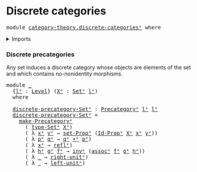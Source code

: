 # Discrete categories

<pre class="Agda"><a id="32" class="Keyword">module</a> <a id="39" href="category-theory.discrete-categories%25E1%25B5%2589.html" class="Module">category-theory.discrete-categoriesᵉ</a> <a id="76" class="Keyword">where</a>
</pre>
<details><summary>Imports</summary>

<pre class="Agda"><a id="132" class="Keyword">open</a> <a id="137" class="Keyword">import</a> <a id="144" href="category-theory.precategories%25E1%25B5%2589.html" class="Module">category-theory.precategoriesᵉ</a>

<a id="176" class="Keyword">open</a> <a id="181" class="Keyword">import</a> <a id="188" href="foundation.dependent-pair-types%25E1%25B5%2589.html" class="Module">foundation.dependent-pair-typesᵉ</a>
<a id="221" class="Keyword">open</a> <a id="226" class="Keyword">import</a> <a id="233" href="foundation.identity-types%25E1%25B5%2589.html" class="Module">foundation.identity-typesᵉ</a>
<a id="260" class="Keyword">open</a> <a id="265" class="Keyword">import</a> <a id="272" href="foundation.sets%25E1%25B5%2589.html" class="Module">foundation.setsᵉ</a>
<a id="289" class="Keyword">open</a> <a id="294" class="Keyword">import</a> <a id="301" href="foundation.strictly-involutive-identity-types%25E1%25B5%2589.html" class="Module">foundation.strictly-involutive-identity-typesᵉ</a>
<a id="348" class="Keyword">open</a> <a id="353" class="Keyword">import</a> <a id="360" href="foundation.universe-levels%25E1%25B5%2589.html" class="Module">foundation.universe-levelsᵉ</a>
</pre>
</details>

### Discrete precategories

Any set induces a discrete category whose objects are elements of the set and
which contains no-nonidentity morphisms.

<pre class="Agda"><a id="561" class="Keyword">module</a> <a id="568" href="category-theory.discrete-categories%25E1%25B5%2589.html#568" class="Module">_</a>
  <a id="572" class="Symbol">{</a><a id="573" href="category-theory.discrete-categories%25E1%25B5%2589.html#573" class="Bound">lᵉ</a> <a id="576" class="Symbol">:</a> <a id="578" href="Agda.Primitive.html#742" class="Postulate">Level</a><a id="583" class="Symbol">}</a> <a id="585" class="Symbol">(</a><a id="586" href="category-theory.discrete-categories%25E1%25B5%2589.html#586" class="Bound">Xᵉ</a> <a id="589" class="Symbol">:</a> <a id="591" href="foundation-core.sets%25E1%25B5%2589.html#897" class="Function">Setᵉ</a> <a id="596" href="category-theory.discrete-categories%25E1%25B5%2589.html#573" class="Bound">lᵉ</a><a id="598" class="Symbol">)</a>
  <a id="602" class="Keyword">where</a>

  <a id="611" href="category-theory.discrete-categories%25E1%25B5%2589.html#611" class="Function">discrete-precategory-Setᵉ</a> <a id="637" class="Symbol">:</a> <a id="639" href="category-theory.precategories%25E1%25B5%2589.html#3370" class="Function">Precategoryᵉ</a> <a id="652" href="category-theory.discrete-categories%25E1%25B5%2589.html#573" class="Bound">lᵉ</a> <a id="655" href="category-theory.discrete-categories%25E1%25B5%2589.html#573" class="Bound">lᵉ</a>
  <a id="660" href="category-theory.discrete-categories%25E1%25B5%2589.html#611" class="Function">discrete-precategory-Setᵉ</a> <a id="686" class="Symbol">=</a>
    <a id="692" href="category-theory.precategories%25E1%25B5%2589.html#3788" class="Function">make-Precategoryᵉ</a>
      <a id="716" class="Symbol">(</a> <a id="718" href="foundation-core.sets%25E1%25B5%2589.html#1014" class="Function">type-Setᵉ</a> <a id="728" href="category-theory.discrete-categories%25E1%25B5%2589.html#586" class="Bound">Xᵉ</a><a id="730" class="Symbol">)</a>
      <a id="738" class="Symbol">(</a> <a id="740" class="Symbol">λ</a> <a id="742" href="category-theory.discrete-categories%25E1%25B5%2589.html#742" class="Bound">xᵉ</a> <a id="745" href="category-theory.discrete-categories%25E1%25B5%2589.html#745" class="Bound">yᵉ</a> <a id="748" class="Symbol">→</a> <a id="750" href="foundation-core.sets%25E1%25B5%2589.html#3812" class="Function">set-Propᵉ</a> <a id="760" class="Symbol">(</a><a id="761" href="foundation-core.sets%25E1%25B5%2589.html#1142" class="Function">Id-Propᵉ</a> <a id="770" href="category-theory.discrete-categories%25E1%25B5%2589.html#586" class="Bound">Xᵉ</a> <a id="773" href="category-theory.discrete-categories%25E1%25B5%2589.html#742" class="Bound">xᵉ</a> <a id="776" href="category-theory.discrete-categories%25E1%25B5%2589.html#745" class="Bound">yᵉ</a><a id="778" class="Symbol">))</a>
      <a id="787" class="Symbol">(</a> <a id="789" class="Symbol">λ</a> <a id="791" href="category-theory.discrete-categories%25E1%25B5%2589.html#791" class="Bound">pᵉ</a> <a id="794" href="category-theory.discrete-categories%25E1%25B5%2589.html#794" class="Bound">qᵉ</a> <a id="797" class="Symbol">→</a> <a id="799" href="category-theory.discrete-categories%25E1%25B5%2589.html#794" class="Bound">qᵉ</a> <a id="802" href="foundation-core.identity-types%25E1%25B5%2589.html#5906" class="Function Operator">∙ᵉ</a> <a id="805" href="category-theory.discrete-categories%25E1%25B5%2589.html#791" class="Bound">pᵉ</a><a id="807" class="Symbol">)</a>
      <a id="815" class="Symbol">(</a> <a id="817" class="Symbol">λ</a> <a id="819" href="category-theory.discrete-categories%25E1%25B5%2589.html#819" class="Bound">xᵉ</a> <a id="822" class="Symbol">→</a> <a id="824" href="foundation-core.identity-types%25E1%25B5%2589.html#2694" class="InductiveConstructor">reflᵉ</a><a id="829" class="Symbol">)</a>
      <a id="837" class="Symbol">(</a> <a id="839" class="Symbol">λ</a> <a id="841" href="category-theory.discrete-categories%25E1%25B5%2589.html#841" class="Bound">hᵉ</a> <a id="844" href="category-theory.discrete-categories%25E1%25B5%2589.html#844" class="Bound">gᵉ</a> <a id="847" href="category-theory.discrete-categories%25E1%25B5%2589.html#847" class="Bound">fᵉ</a> <a id="850" class="Symbol">→</a> <a id="852" href="foundation-core.identity-types%25E1%25B5%2589.html#6276" class="Function">invᵉ</a> <a id="857" class="Symbol">(</a><a id="858" href="foundation-core.identity-types%25E1%25B5%2589.html#7436" class="Function">assocᵉ</a> <a id="865" href="category-theory.discrete-categories%25E1%25B5%2589.html#847" class="Bound">fᵉ</a> <a id="868" href="category-theory.discrete-categories%25E1%25B5%2589.html#844" class="Bound">gᵉ</a> <a id="871" href="category-theory.discrete-categories%25E1%25B5%2589.html#841" class="Bound">hᵉ</a><a id="873" class="Symbol">))</a>
      <a id="882" class="Symbol">(</a> <a id="884" class="Symbol">λ</a> <a id="886" href="category-theory.discrete-categories%25E1%25B5%2589.html#886" class="Bound">_</a> <a id="888" class="Symbol">→</a> <a id="890" href="foundation-core.identity-types%25E1%25B5%2589.html#8588" class="Function">right-unitᵉ</a><a id="901" class="Symbol">)</a>
      <a id="909" class="Symbol">(</a> <a id="911" class="Symbol">λ</a> <a id="913" href="category-theory.discrete-categories%25E1%25B5%2589.html#913" class="Bound">_</a> <a id="915" class="Symbol">→</a> <a id="917" href="foundation-core.identity-types%25E1%25B5%2589.html#8502" class="Function">left-unitᵉ</a><a id="927" class="Symbol">)</a>
</pre>